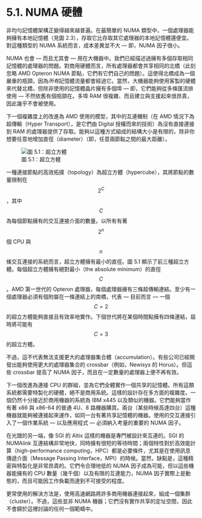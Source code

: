 # 5.1. NUMA 硬體

非均勻記憶體架構正變得越來越普遍。在最簡單的 NUMA 類型中，一個處理器能夠擁有本地記憶體（見圖 2.3），存取它比存取其它處理器的本地記憶體還便宜。對這種類型的 NUMA 系統而言，成本差異並不大 –– 即，NUMA 因子很小。

NUMA 也會 –– 而且尤其會 –– 用在大機器中。我們已經描述過擁有多個存取相同記憶體的處理器的問題。對商用硬體而言，所有處理器都會共享相同的北橋（此刻忽略 AMD Opteron NUMA 節點，它們有它們自己的問題）。這使得北橋成為一個嚴重的瓶頸，因為*所有*記憶體流量都會經過它。當然，大機器能夠使用客製的硬體來代替北橋，但除非使用的記憶體晶片擁有多個埠 –– 即，它們能夠從多條匯流排使用 –– 不然依舊有個瓶頸在。多埠 RAM 很複雜、而且建立與支援起來很昂貴，因此幾乎不會被使用。

下一個複雜度上的改進為 AMD 使用的模型，其中的互連機制（在 AMD 情況下為超傳輸〔Hyper Transport〕，是它們由 Digital 授權而來的技術）為沒有直接連接到 RAM 的處理器提供了存取。能夠以這種方式組成的結構大小是有限的，除非你想要任意地增加直徑（diameter）（即，任意兩節點之間的最大距離）。

<figure>
  <img src="../assets/figure-5.1.png" alt="圖 5.1：超立方體">
  <figcaption>圖 5.1：超立方體</figcaption>
</figure>

一種連接節點的高效拓撲（topology）為超立方體（hypercube），其將節點的數量限制在 $$ 2^{C} $$，其中 $$ C $$ 為每個節點擁有的交互連接介面的數量。以所有有著 $$ 2^{n} $$ 個 CPU 與 $$ n $$ 條交互連接的系統而言，超立方體擁有最小的直徑。圖 5.1 顯示了前三種超立方體。每個超立方體擁有絕對最小（the absolute minimum）的直徑 $$ C $$。AMD 第一世代的 Opteron 處理器，每個處理器擁有三條超傳輸連結。至少有一個處理器必須有個附屬在一條連結上的南橋，代表 –– 目前而言 –– 一個 $$ C = 2 $$ 的超立方體能夠直接且有效率地實作。下個世代將在某個時間點擁有四條連結，屆時將可能有 $$ C = 3 $$ 的超立方體。

不過，這不代表無法支援更大的處理器集合體（accumulation）。有些公司已經開發出能夠使用更大的處理器集合的 crossbar（例如，Newisys 的 Horus）。但這些 crossbar 提高了 NUMA 因子，而且在一定數量的處理器上便不再有效。

下一個改進為連接 CPU 的群組，並為它們全體實作一個共享的記憶體。所有這類系統都需要特製化的硬體，絕不是商用系統。這樣的設計存在多方面的複雜度。一個仍然十分接近於商用機器的系統為 IBM x445 以及類似的機器。它們能夠當作有著 x86 與 x86-64 的普通 4U、8 路機器購買。兩台（某些時候高達四台）這種機器就能夠被連接起來運作，如同一台有著共享記憶體的機器。使用的交互連接引入了一個作業系統 –– 以及應用程式 –– 必須納入考量的重要的 NUMA 因子。

在光譜的另一端，像 SGI 的 Altix 這樣的機器是專門被設計來互連的。SGI 的 NUMAlink 互連結構非常地快，同時擁有很短的等待時間；兩個特性對於高效能計算（high-performance computing，HPC）都是必要條件，尤其是在使用訊息傳遞介面（Message Passing Interface，MPI）的時候。當然，缺點是，這種精密與特製化是非常昂貴的。它們令合理地低的 NUMA 因子成為可能，但以這些機器能擁有的 CPU 數量（幾千個）以及有限的互連能力，NUMA 因子實際上是動態的，而且可能因工作負載而達到不可接受的程度。

更常使用的解決方法是，使用高速網路將許多商用機器連接起來，組成一個集群（cluster）。不過，這些並非 NUMA 機器；它們沒有實作共享的定址空間，因此不會歸於這裡討論的任何一個範疇中。

